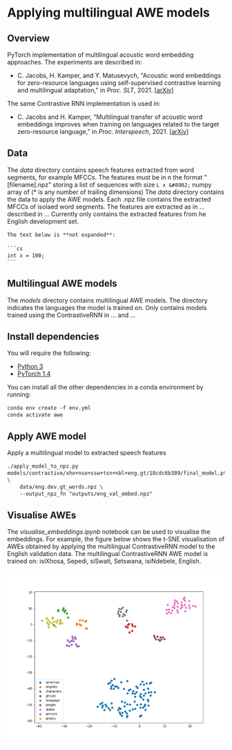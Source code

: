 # Applying multilingual AWE models

## Overview

PyTorch implementation of multilingual acoustic word embedding approaches. The experiments are described in:
- C. Jacobs, H. Kamper, and Y. Matusevych, "Acoustic word embeddings for zero-resource languages using self-supervised contrastive learning and multilingual adaptation," in *Proc. SLT*, 2021. [[arXiv](https://arxiv.org/abs/2103.10731)]

The same Contrastive RNN implementation is used in:
- C. Jacobs and H. Kamper, "Multilingual transfer of acoustic word embeddings improves when training on languages related to the target zero-resource language," in *Proc. Interspeech*, 2021. [[arXiv](https://arxiv.org/abs/2106.12834)]

## Data
The <em>data</em> directory contains speech features extracted from word segments, for example MFCCs. The features must be in n the format "[filename].npz" storing a list of sequences with size ``` L x &#8902; ``` numpy array of (* is any number of trailing dimensions)
The <em>data</em> directory contains the data to apply the AWE models. Each .npz file contains the extracted MFCCs of isolaed word segments.
The features are extracted as in ... described in ...
Currently only contains the extracted features from he English development set. 

~~~
The text below is **not expanded**:

```cs
int x = 100;
```
~~~

## Multilingual AWE models
The <em>models</em> directory contains multilingual AWE models. The directory indicates the languages the model is trained on.
Only contains models trained using the ContrastiveRNN in ... and ...

## Install dependencies

You will require the following:

- [Python 3](https://www.python.org/downloads/)
- [PyTorch 1.4](https://pytorch.org/)

You can install all the other dependencies in a conda environment by running:

    conda env create -f env.yml
    conda activate awe

## Apply AWE model

Apply a multilingual model to extracted speech features

    ./apply_model_to_npz.py models/contrastive/xho+nso+ssw+tsn+nbl+eng.gt/18cdc6b389/final_model.pt \
        data/eng.dev.gt_words.npz \
        --output_npz_fn "outputs/eng_val_embed.npz"
   
   
## Visualise AWEs

The <em>visualise_embeddings.ipynb</em> notebook can be used to visualise the embeddings. 
For example, the figure below shows the t-SNE visualisation of AWEs obtained by applying the multilingual ContrastiveRNN model to the English validation data.
The multilingual ContrastiveRNN AWE model is trained on: isiXhosa, Sepedi, siSwati, Setswana, isiNdebele, English.  

![tsne plot](https://github.com/christiaanjacobs/apply_awe/blob/master/outputs/tsne.png?raw=true)

